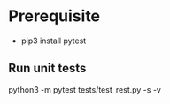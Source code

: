 # Prerequisite

- pip3 install pytest

## Run unit tests

python3 -m pytest tests/test_rest.py -s -v


